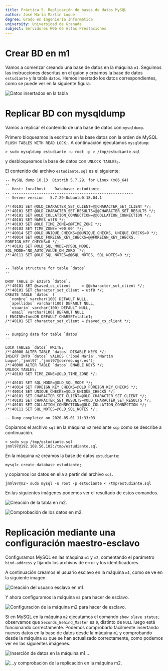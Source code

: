 ```yaml
---
title: Práctica 5. Replicación de bases de datos MySQL
author: José María Martín Luque
degree: Grado en Ingeniería Informática
university: Universidad de Granada
subject: Servidores Web de Altas Prestaciones
---
```


# Crear BD en m1

Vamos a comenzar creando una base de datos en la máquina `m1`.
Seguimos las instrucciones descritas en el guion y creamos la base de datos `estudiante` y la tabla `datos`.
Hemos insertado los datos correspondientes, como se puede ver en la siguiente figura.

![Datos insertados en la tabla](img/swap.p5.tabla-datos.png)

# Replicar BD con mysqldump

Vamos a replicar el contenido de una base de datos con `mysqldump`.

Primero bloqueamos la escritura en la base datos con la orden de MySQL `FLUSH TABLES WITH READ LOCK;`.
A continuación ejecutamos `mysqldump`:

```
> sudo mysqldump estudiante -u root -p > /tmp/estudiante.sql
```

y desbloqueamos la base de datos con `UNLOCK TABLES;`.

El contenido del archivo `estudiante.sql` es el siguiente:

```
-- MySQL dump 10.13  Distrib 5.7.29, for Linux (x86_64)
--
-- Host: localhost    Database: estudiante
-- ------------------------------------------------------
-- Server version	5.7.29-0ubuntu0.18.04.1

/*!40101 SET @OLD_CHARACTER_SET_CLIENT=@@CHARACTER_SET_CLIENT */;
/*!40101 SET @OLD_CHARACTER_SET_RESULTS=@@CHARACTER_SET_RESULTS */;
/*!40101 SET @OLD_COLLATION_CONNECTION=@@COLLATION_CONNECTION */;
/*!40101 SET NAMES utf8 */;
/*!40103 SET @OLD_TIME_ZONE=@@TIME_ZONE */;
/*!40103 SET TIME_ZONE='+00:00' */;
/*!40014 SET @OLD_UNIQUE_CHECKS=@@UNIQUE_CHECKS, UNIQUE_CHECKS=0 */;
/*!40014 SET @OLD_FOREIGN_KEY_CHECKS=@@FOREIGN_KEY_CHECKS, FOREIGN_KEY_CHECKS=0 */;
/*!40101 SET @OLD_SQL_MODE=@@SQL_MODE, SQL_MODE='NO_AUTO_VALUE_ON_ZERO' */;
/*!40111 SET @OLD_SQL_NOTES=@@SQL_NOTES, SQL_NOTES=0 */;

--
-- Table structure for table `datos`
--

DROP TABLE IF EXISTS `datos`;
/*!40101 SET @saved_cs_client     = @@character_set_client */;
/*!40101 SET character_set_client = utf8 */;
CREATE TABLE `datos` (
  `nombre` varchar(100) DEFAULT NULL,
  `apellidos` varchar(100) DEFAULT NULL,
  `usuario` varchar(100) DEFAULT NULL,
  `email` varchar(100) DEFAULT NULL
) ENGINE=InnoDB DEFAULT CHARSET=latin1;
/*!40101 SET character_set_client = @saved_cs_client */;

--
-- Dumping data for table `datos`
--

LOCK TABLES `datos` WRITE;
/*!40000 ALTER TABLE `datos` DISABLE KEYS */;
INSERT INTO `datos` VALUES ('José María','Martín Luque','jmml97','jmml97@correo.ugr.es');
/*!40000 ALTER TABLE `datos` ENABLE KEYS */;
UNLOCK TABLES;
/*!40103 SET TIME_ZONE=@OLD_TIME_ZONE */;

/*!40101 SET SQL_MODE=@OLD_SQL_MODE */;
/*!40014 SET FOREIGN_KEY_CHECKS=@OLD_FOREIGN_KEY_CHECKS */;
/*!40014 SET UNIQUE_CHECKS=@OLD_UNIQUE_CHECKS */;
/*!40101 SET CHARACTER_SET_CLIENT=@OLD_CHARACTER_SET_CLIENT */;
/*!40101 SET CHARACTER_SET_RESULTS=@OLD_CHARACTER_SET_RESULTS */;
/*!40101 SET COLLATION_CONNECTION=@OLD_COLLATION_CONNECTION */;
/*!40111 SET SQL_NOTES=@OLD_SQL_NOTES */;

-- Dump completed on 2020-05-01 11:33:03
```

Copiamos el archivo `sql` en la máquina `m2` mediante `scp` como se describe a continuación.

```
> sudo scp /tmp/estudiante.sql jmml97@192.168.56.102:/tmp/estudiante.sql
```

En la máquina `m2` creamos la base de datos `estudiante`: 

```
mysql> create database estudiante;
```

y copiamos los datos en ella a partir del archivo `sql`.

```
jmml97@m2> sudo mysql -u root -p estudiante < /tmp/estudiante.sql
```

En las siguientes imágenes podemos ver el resultado de estos comandos.

![Creación de la tabla en `m2`.](img/swap.p5.tabla-m2.png)

![Comprobación de los datos en `m2`.](img/swap.p5.datos-m2.png)

# Replicación mediante una configuración maestro-esclavo

Configuramos MySQL en las máquina `m1` y `m2`, comentando el parámetro `bind-address` y fijando los archivos de error y los identificadores.

A continuación creamos el usuario esclavo en la máquina `m1`, como se ve en la siguiente imagen.

![Creación del usuario esclavo en `m1`.](img/swap.p5.m1-usuario-esclavo.png)

Y ahora configuramos la máquina `m2` para hacer de esclavo.

![Configuración de la máquina `m2` para hacer de esclavo.](img/swap.p5.m2-configuracion-esclavo.png)

Si en MySQL en la máquina `m2` ejecutamos el comando `show slave status;` observamos que `Seconds_Behind_Master` es `0`, distinto de `NULL` luego está funcionando correctamente.
Podemos comprobarlo fácilmente insertando nuevos datos en la base de datos desde la máquina `m1` y comprobando desde la máquina `m2` que se han actualizado correctamente, como podemos ver en las siguientes imágenes.

![Inserción de datos en la máquina `m1`...](img/swap.p5.m1-insercion.png)

![...y comprobación de la replicación en la máquina `m2`.](img/swap.p5.m2-replicacion.png)